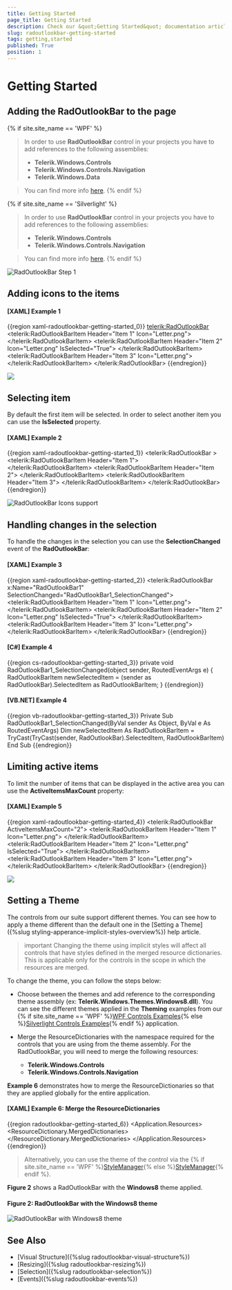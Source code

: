 ```yaml
---
title: Getting Started
page_title: Getting Started
description: Check our &quot;Getting Started&quot; documentation article for the RadOutlookBar {{ site.framework_name }} control.
slug: radoutlookbar-getting-started
tags: getting,started
published: True
position: 1
---
```


# Getting Started

## Adding the RadOutlookBar to the page

{% if site.site_name == 'WPF' %}
>In order to use __RadOutlookBar__ control in your projects you have to add references to the following assemblies:
>	- __Telerik.Windows.Controls__ 
>	- __Telerik.Windows.Controls.Navigation__ 
>	- __Telerik.Windows.Data__  

>You can find more info [here](http://www.telerik.com/help/wpf/installation-installing-controls-dependencies-wpf.html).
{% endif %}

{% if site.site_name == 'Silverlight' %}
>In order to use __RadOutlookBar__ control in your projects you have to add references to the following assemblies:
>	- __Telerik.Windows.Controls__ 
>	- __Telerik.Windows.Controls.Navigation__  

>You can find more info [here](http://www.telerik.com/help/silverlight/installation-installing-controls-dependencies.html).
{% endif %}

![RadOutlookBar Step 1](images/outlook_step1.png)

## Adding icons to the items

#### __[XAML] Example 1__
{{region xaml-radoutlookbar-getting-started_0}}
	<telerik:RadOutlookBar>
	    <telerik:RadOutlookBarItem Header="Item 1" Icon="Letter.png">
	        <TextBlock Text="Item 1 Content" />
	    </telerik:RadOutlookBarItem>
	    <telerik:RadOutlookBarItem Header="Item 2" 
	                               Icon="Letter.png"
	                               IsSelected="True">
	        <TextBlock Text="Item 2 Content" />
	    </telerik:RadOutlookBarItem>
	    <telerik:RadOutlookBarItem Header="Item 3" Icon="Letter.png">
	        <TextBlock Text="Item 3 Content" />
	    </telerik:RadOutlookBarItem>
	</telerik:RadOutlookBar>
{{endregion}}

![](images/outlook_step3.png)

## Selecting item

By default the first item will be selected. In order to select another item you can use the __IsSelected__ property.        

#### __[XAML] Example 2__
{{region xaml-radoutlookbar-getting-started_1}}
	<UserControl xmlns="http://schemas.microsoft.com/winfx/2006/xaml/presentation"
	             xmlns:x="http://schemas.microsoft.com/winfx/2006/xaml"
	             xmlns:d="http://schemas.microsoft.com/expression/blend/2008"
	             xmlns:mc="http://schemas.openxmlformats.org/markup-compatibility/2006"
	             xmlns:telerik="http://schemas.telerik.com/2008/xaml/presentation">
	    <Grid x:Name="LayoutRoot">
	        <telerik:RadOutlookBar >
	            <telerik:RadOutlookBarItem Header="Item 1">
	                <TextBlock Text="Item 1 Content" />
	            </telerik:RadOutlookBarItem>
	            <telerik:RadOutlookBarItem Header="Item 2">
	                <TextBlock Text="Item 2 Content" />
	            </telerik:RadOutlookBarItem>
	            <telerik:RadOutlookBarItem Header="Item 3">
	                <TextBlock Text="Item 3 Content" />
	            </telerik:RadOutlookBarItem>
	        </telerik:RadOutlookBar>
	    </Grid>
	</UserControl>
{{endregion}}

![RadOutlookBar Icons support](images/outlook_step2.png)

## Handling changes in the selection

To handle the changes in the selection you can use the __SelectionChanged__ event of the __RadOutlookBar__:        

#### __[XAML] Example 3__
{{region xaml-radoutlookbar-getting-started_2}}
	<telerik:RadOutlookBar x:Name="RadOutlookBar1" SelectionChanged="RadOutlookBar1_SelectionChanged">
	    <telerik:RadOutlookBarItem Header="Item 1" Icon="Letter.png">
	        <TextBlock Text="Item 1 Content" />
	    </telerik:RadOutlookBarItem>
	    <telerik:RadOutlookBarItem Header="Item 2" 
	                               Icon="Letter.png"
	                               IsSelected="True">
	        <TextBlock Text="Item 2 Content" />
	    </telerik:RadOutlookBarItem>
	    <telerik:RadOutlookBarItem Header="Item 3" Icon="Letter.png">
	        <TextBlock Text="Item 3 Content" />
	    </telerik:RadOutlookBarItem>
	</telerik:RadOutlookBar>
{{endregion}}

#### __[C#] Example 4__
{{region cs-radoutlookbar-getting-started_3}}
	private void RadOutlookBar1_SelectionChanged(object sender, RoutedEventArgs e)
	{
		RadOutlookBarItem newSelectedItem = (sender as RadOutlookBar).SelectedItem as RadOutlookBarItem;
	}
{{endregion}}

#### __[VB.NET] Example 4__
{{region vb-radoutlookbar-getting-started_3}}
	Private Sub RadOutlookBar1_SelectionChanged(ByVal sender As Object, ByVal e As RoutedEventArgs)
	    Dim newSelectedItem As RadOutlookBarItem = TryCast(TryCast(sender, RadOutlookBar).SelectedItem, RadOutlookBarItem)
	End Sub
{{endregion}}

## Limiting active items

To limit the number of items that can be displayed in the active area you can use the __ActiveItemsMaxCount__ property:        

#### __[XAML] Example 5__
{{region xaml-radoutlookbar-getting-started_4}}
	<telerik:RadOutlookBar ActiveItemsMaxCount="2">
	    <telerik:RadOutlookBarItem Header="Item 1" Icon="Letter.png">
	        <TextBlock Text="Item 1 Content" />
	    </telerik:RadOutlookBarItem>
	    <telerik:RadOutlookBarItem Header="Item 2" 
	                               Icon="Letter.png"
	                               IsSelected="True">
	        <TextBlock Text="Item 2 Content" />
	    </telerik:RadOutlookBarItem>
	    <telerik:RadOutlookBarItem Header="Item 3" Icon="Letter.png">
	        <TextBlock Text="Item 3 Content" />
	    </telerik:RadOutlookBarItem>
	</telerik:RadOutlookBar>
{{endregion}}

![](images/outlook_step4.png)

## Setting a Theme

The controls from our suite support different themes. You can see how to apply a theme different than the default one in the [Setting a Theme]({%slug styling-apperance-implicit-styles-overview%}) help article.

>important Changing the theme using implicit styles will affect all controls that have styles defined in the merged resource dictionaries. This is applicable only for the controls in the scope in which the resources are merged. 

To change the theme, you can follow the steps below:

* Choose between the themes and add reference to the corresponding theme assembly (ex: **Telerik.Windows.Themes.Windows8.dll**). You can see the different themes applied in the **Theming** examples from our {% if site.site_name == 'WPF' %}[WPF Controls Examples](https://demos.telerik.com/wpf/){% else %}[Silverlight Controls Examples](https://demos.telerik.com/silverlight/#Menu/Theming){% endif %} application.

* Merge the ResourceDictionaries with the namespace required for the controls that you are using from the theme assembly. For the RadOutlookBar, you will need to merge the following resources:

	* __Telerik.Windows.Controls__
	* __Telerik.Windows.Controls.Navigation__

__Example 6__ demonstrates how to merge the ResourceDictionaries so that they are applied globally for the entire application.

#### __[XAML] Example 6: Merge the ResourceDictionaries__  
{{region radoutlookbar-getting-started_6}}
	<Application.Resources>
		<ResourceDictionary>
			<ResourceDictionary.MergedDictionaries>
				<ResourceDictionary Source="/Telerik.Windows.Themes.Windows8;component/Themes/System.Windows.xaml"/>
				<ResourceDictionary Source="/Telerik.Windows.Themes.Windows8;component/Themes/Telerik.Windows.Controls.xaml"/>
				<ResourceDictionary Source="/Telerik.Windows.Themes.Windows8;component/Themes/Telerik.Windows.Controls.Navigation.xaml"/>
			</ResourceDictionary.MergedDictionaries>
		</ResourceDictionary>
	</Application.Resources>
{{endregion}}

>Alternatively, you can use the theme of the control via the {% if site.site_name == 'WPF' %}[StyleManager](https://docs.telerik.com/devtools/wpf/styling-and-appearance/stylemanager/common-styling-apperance-setting-theme-wpf){% else %}[StyleManager](https://docs.telerik.com/devtools/silverlight/styling-and-appearance/stylemanager/common-styling-apperance-setting-theme){% endif %}.

__Figure 2__ shows a RadOutlookBar with the **Windows8** theme applied.

#### __Figure 2: RadOutlookBar with the Windows8 theme__
![RadOutlookBar with Windows8 theme](images/radoutlookbar-setting-theme.png)

## See Also
 * [Visual Structure]({%slug radoutlookbar-visual-structure%})
 * [Resizing]({%slug radoutlookbar-resizing%})
 * [Selection]({%slug radoutlookbar-selection%})
 * [Events]({%slug radoutlookbar-events%})